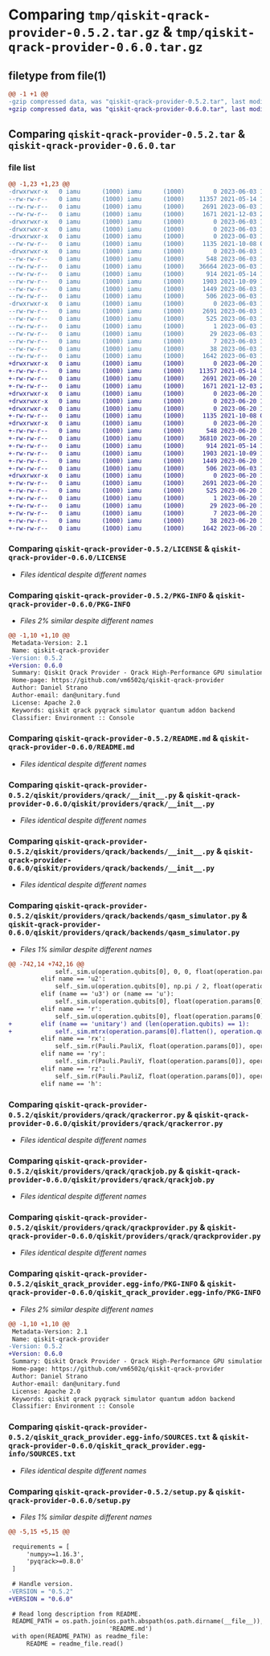 # Comparing `tmp/qiskit-qrack-provider-0.5.2.tar.gz` & `tmp/qiskit-qrack-provider-0.6.0.tar.gz`

## filetype from file(1)

```diff
@@ -1 +1 @@
-gzip compressed data, was "qiskit-qrack-provider-0.5.2.tar", last modified: Sat Jun  3 15:46:52 2023, max compression
+gzip compressed data, was "qiskit-qrack-provider-0.6.0.tar", last modified: Tue Jun 20 14:37:55 2023, max compression
```

## Comparing `qiskit-qrack-provider-0.5.2.tar` & `qiskit-qrack-provider-0.6.0.tar`

### file list

```diff
@@ -1,23 +1,23 @@
-drwxrwxr-x   0 iamu      (1000) iamu      (1000)        0 2023-06-03 15:46:52.521543 qiskit-qrack-provider-0.5.2/
--rw-rw-r--   0 iamu      (1000) iamu      (1000)    11357 2021-05-14 12:44:18.000000 qiskit-qrack-provider-0.5.2/LICENSE
--rw-rw-r--   0 iamu      (1000) iamu      (1000)     2691 2023-06-03 15:46:52.517543 qiskit-qrack-provider-0.5.2/PKG-INFO
--rw-rw-r--   0 iamu      (1000) iamu      (1000)     1671 2021-12-03 23:15:01.000000 qiskit-qrack-provider-0.5.2/README.md
-drwxrwxr-x   0 iamu      (1000) iamu      (1000)        0 2023-06-03 15:46:52.517543 qiskit-qrack-provider-0.5.2/qiskit/
-drwxrwxr-x   0 iamu      (1000) iamu      (1000)        0 2023-06-03 15:46:52.517543 qiskit-qrack-provider-0.5.2/qiskit/providers/
-drwxrwxr-x   0 iamu      (1000) iamu      (1000)        0 2023-06-03 15:46:52.517543 qiskit-qrack-provider-0.5.2/qiskit/providers/qrack/
--rw-rw-r--   0 iamu      (1000) iamu      (1000)     1135 2021-10-08 01:17:38.000000 qiskit-qrack-provider-0.5.2/qiskit/providers/qrack/__init__.py
-drwxrwxr-x   0 iamu      (1000) iamu      (1000)        0 2023-06-03 15:46:52.517543 qiskit-qrack-provider-0.5.2/qiskit/providers/qrack/backends/
--rw-rw-r--   0 iamu      (1000) iamu      (1000)      548 2023-06-03 15:41:45.000000 qiskit-qrack-provider-0.5.2/qiskit/providers/qrack/backends/__init__.py
--rw-rw-r--   0 iamu      (1000) iamu      (1000)    36664 2023-06-03 15:45:18.000000 qiskit-qrack-provider-0.5.2/qiskit/providers/qrack/backends/qasm_simulator.py
--rw-rw-r--   0 iamu      (1000) iamu      (1000)      914 2021-05-14 12:44:18.000000 qiskit-qrack-provider-0.5.2/qiskit/providers/qrack/qrackerror.py
--rw-rw-r--   0 iamu      (1000) iamu      (1000)     1903 2021-10-09 18:55:08.000000 qiskit-qrack-provider-0.5.2/qiskit/providers/qrack/qrackjob.py
--rw-rw-r--   0 iamu      (1000) iamu      (1000)     1449 2023-06-03 15:42:03.000000 qiskit-qrack-provider-0.5.2/qiskit/providers/qrack/qrackprovider.py
--rw-rw-r--   0 iamu      (1000) iamu      (1000)      506 2023-06-03 15:42:26.000000 qiskit-qrack-provider-0.5.2/qiskit/providers/qrack/version.py
-drwxrwxr-x   0 iamu      (1000) iamu      (1000)        0 2023-06-03 15:46:52.517543 qiskit-qrack-provider-0.5.2/qiskit_qrack_provider.egg-info/
--rw-rw-r--   0 iamu      (1000) iamu      (1000)     2691 2023-06-03 15:46:52.000000 qiskit-qrack-provider-0.5.2/qiskit_qrack_provider.egg-info/PKG-INFO
--rw-rw-r--   0 iamu      (1000) iamu      (1000)      525 2023-06-03 15:46:52.000000 qiskit-qrack-provider-0.5.2/qiskit_qrack_provider.egg-info/SOURCES.txt
--rw-rw-r--   0 iamu      (1000) iamu      (1000)        1 2023-06-03 15:46:52.000000 qiskit-qrack-provider-0.5.2/qiskit_qrack_provider.egg-info/dependency_links.txt
--rw-rw-r--   0 iamu      (1000) iamu      (1000)       29 2023-06-03 15:46:52.000000 qiskit-qrack-provider-0.5.2/qiskit_qrack_provider.egg-info/requires.txt
--rw-rw-r--   0 iamu      (1000) iamu      (1000)        7 2023-06-03 15:46:52.000000 qiskit-qrack-provider-0.5.2/qiskit_qrack_provider.egg-info/top_level.txt
--rw-rw-r--   0 iamu      (1000) iamu      (1000)       38 2023-06-03 15:46:52.521543 qiskit-qrack-provider-0.5.2/setup.cfg
--rw-rw-r--   0 iamu      (1000) iamu      (1000)     1642 2023-06-03 15:41:06.000000 qiskit-qrack-provider-0.5.2/setup.py
+drwxrwxr-x   0 iamu      (1000) iamu      (1000)        0 2023-06-20 14:37:55.695530 qiskit-qrack-provider-0.6.0/
+-rw-rw-r--   0 iamu      (1000) iamu      (1000)    11357 2021-05-14 12:44:18.000000 qiskit-qrack-provider-0.6.0/LICENSE
+-rw-rw-r--   0 iamu      (1000) iamu      (1000)     2691 2023-06-20 14:37:55.695530 qiskit-qrack-provider-0.6.0/PKG-INFO
+-rw-rw-r--   0 iamu      (1000) iamu      (1000)     1671 2021-12-03 23:15:01.000000 qiskit-qrack-provider-0.6.0/README.md
+drwxrwxr-x   0 iamu      (1000) iamu      (1000)        0 2023-06-20 14:37:55.695530 qiskit-qrack-provider-0.6.0/qiskit/
+drwxrwxr-x   0 iamu      (1000) iamu      (1000)        0 2023-06-20 14:37:55.695530 qiskit-qrack-provider-0.6.0/qiskit/providers/
+drwxrwxr-x   0 iamu      (1000) iamu      (1000)        0 2023-06-20 14:37:55.695530 qiskit-qrack-provider-0.6.0/qiskit/providers/qrack/
+-rw-rw-r--   0 iamu      (1000) iamu      (1000)     1135 2021-10-08 01:17:38.000000 qiskit-qrack-provider-0.6.0/qiskit/providers/qrack/__init__.py
+drwxrwxr-x   0 iamu      (1000) iamu      (1000)        0 2023-06-20 14:37:55.695530 qiskit-qrack-provider-0.6.0/qiskit/providers/qrack/backends/
+-rw-rw-r--   0 iamu      (1000) iamu      (1000)      548 2023-06-20 14:23:28.000000 qiskit-qrack-provider-0.6.0/qiskit/providers/qrack/backends/__init__.py
+-rw-rw-r--   0 iamu      (1000) iamu      (1000)    36810 2023-06-20 14:36:16.000000 qiskit-qrack-provider-0.6.0/qiskit/providers/qrack/backends/qasm_simulator.py
+-rw-rw-r--   0 iamu      (1000) iamu      (1000)      914 2021-05-14 12:44:18.000000 qiskit-qrack-provider-0.6.0/qiskit/providers/qrack/qrackerror.py
+-rw-rw-r--   0 iamu      (1000) iamu      (1000)     1903 2021-10-09 18:55:08.000000 qiskit-qrack-provider-0.6.0/qiskit/providers/qrack/qrackjob.py
+-rw-rw-r--   0 iamu      (1000) iamu      (1000)     1449 2023-06-20 14:23:28.000000 qiskit-qrack-provider-0.6.0/qiskit/providers/qrack/qrackprovider.py
+-rw-rw-r--   0 iamu      (1000) iamu      (1000)      506 2023-06-03 15:42:26.000000 qiskit-qrack-provider-0.6.0/qiskit/providers/qrack/version.py
+drwxrwxr-x   0 iamu      (1000) iamu      (1000)        0 2023-06-20 14:37:55.695530 qiskit-qrack-provider-0.6.0/qiskit_qrack_provider.egg-info/
+-rw-rw-r--   0 iamu      (1000) iamu      (1000)     2691 2023-06-20 14:37:55.000000 qiskit-qrack-provider-0.6.0/qiskit_qrack_provider.egg-info/PKG-INFO
+-rw-rw-r--   0 iamu      (1000) iamu      (1000)      525 2023-06-20 14:37:55.000000 qiskit-qrack-provider-0.6.0/qiskit_qrack_provider.egg-info/SOURCES.txt
+-rw-rw-r--   0 iamu      (1000) iamu      (1000)        1 2023-06-20 14:37:55.000000 qiskit-qrack-provider-0.6.0/qiskit_qrack_provider.egg-info/dependency_links.txt
+-rw-rw-r--   0 iamu      (1000) iamu      (1000)       29 2023-06-20 14:37:55.000000 qiskit-qrack-provider-0.6.0/qiskit_qrack_provider.egg-info/requires.txt
+-rw-rw-r--   0 iamu      (1000) iamu      (1000)        7 2023-06-20 14:37:55.000000 qiskit-qrack-provider-0.6.0/qiskit_qrack_provider.egg-info/top_level.txt
+-rw-rw-r--   0 iamu      (1000) iamu      (1000)       38 2023-06-20 14:37:55.695530 qiskit-qrack-provider-0.6.0/setup.cfg
+-rw-rw-r--   0 iamu      (1000) iamu      (1000)     1642 2023-06-20 14:37:15.000000 qiskit-qrack-provider-0.6.0/setup.py
```

### Comparing `qiskit-qrack-provider-0.5.2/LICENSE` & `qiskit-qrack-provider-0.6.0/LICENSE`

 * *Files identical despite different names*

### Comparing `qiskit-qrack-provider-0.5.2/PKG-INFO` & `qiskit-qrack-provider-0.6.0/PKG-INFO`

 * *Files 2% similar despite different names*

```diff
@@ -1,10 +1,10 @@
 Metadata-Version: 2.1
 Name: qiskit-qrack-provider
-Version: 0.5.2
+Version: 0.6.0
 Summary: Qiskit Qrack Provider - Qrack High-Performance GPU simulation for Qiskit
 Home-page: https://github.com/vm6502q/qiskit-qrack-provider
 Author: Daniel Strano
 Author-email: dan@unitary.fund
 License: Apache 2.0
 Keywords: qiskit qrack pyqrack simulator quantum addon backend
 Classifier: Environment :: Console
```

### Comparing `qiskit-qrack-provider-0.5.2/README.md` & `qiskit-qrack-provider-0.6.0/README.md`

 * *Files identical despite different names*

### Comparing `qiskit-qrack-provider-0.5.2/qiskit/providers/qrack/__init__.py` & `qiskit-qrack-provider-0.6.0/qiskit/providers/qrack/__init__.py`

 * *Files identical despite different names*

### Comparing `qiskit-qrack-provider-0.5.2/qiskit/providers/qrack/backends/__init__.py` & `qiskit-qrack-provider-0.6.0/qiskit/providers/qrack/backends/__init__.py`

 * *Files identical despite different names*

### Comparing `qiskit-qrack-provider-0.5.2/qiskit/providers/qrack/backends/qasm_simulator.py` & `qiskit-qrack-provider-0.6.0/qiskit/providers/qrack/backends/qasm_simulator.py`

 * *Files 1% similar despite different names*

```diff
@@ -742,14 +742,16 @@
             self._sim.u(operation.qubits[0], 0, 0, float(operation.params[0]))
         elif name == 'u2':
             self._sim.u(operation.qubits[0], np.pi / 2, float(operation.params[0]), float(operation.params[1]))
         elif (name == 'u3') or (name == 'u'):
             self._sim.u(operation.qubits[0], float(operation.params[0]), float(operation.params[1]), float(operation.params[2]))
         elif name == 'r':
             self._sim.u(operation.qubits[0], float(operation.params[0]), float(operation.params[1]) - np.pi/2, (-1 * float(operation.params[1])) + np.pi/2)
+        elif (name == 'unitary') and (len(operation.qubits) == 1):
+            self._sim.mtrx(operation.params[0].flatten(), operation.qubits[0])
         elif name == 'rx':
             self._sim.r(Pauli.PauliX, float(operation.params[0]), operation.qubits[0])
         elif name == 'ry':
             self._sim.r(Pauli.PauliY, float(operation.params[0]), operation.qubits[0])
         elif name == 'rz':
             self._sim.r(Pauli.PauliZ, float(operation.params[0]), operation.qubits[0])
         elif name == 'h':
```

### Comparing `qiskit-qrack-provider-0.5.2/qiskit/providers/qrack/qrackerror.py` & `qiskit-qrack-provider-0.6.0/qiskit/providers/qrack/qrackerror.py`

 * *Files identical despite different names*

### Comparing `qiskit-qrack-provider-0.5.2/qiskit/providers/qrack/qrackjob.py` & `qiskit-qrack-provider-0.6.0/qiskit/providers/qrack/qrackjob.py`

 * *Files identical despite different names*

### Comparing `qiskit-qrack-provider-0.5.2/qiskit/providers/qrack/qrackprovider.py` & `qiskit-qrack-provider-0.6.0/qiskit/providers/qrack/qrackprovider.py`

 * *Files identical despite different names*

### Comparing `qiskit-qrack-provider-0.5.2/qiskit_qrack_provider.egg-info/PKG-INFO` & `qiskit-qrack-provider-0.6.0/qiskit_qrack_provider.egg-info/PKG-INFO`

 * *Files 2% similar despite different names*

```diff
@@ -1,10 +1,10 @@
 Metadata-Version: 2.1
 Name: qiskit-qrack-provider
-Version: 0.5.2
+Version: 0.6.0
 Summary: Qiskit Qrack Provider - Qrack High-Performance GPU simulation for Qiskit
 Home-page: https://github.com/vm6502q/qiskit-qrack-provider
 Author: Daniel Strano
 Author-email: dan@unitary.fund
 License: Apache 2.0
 Keywords: qiskit qrack pyqrack simulator quantum addon backend
 Classifier: Environment :: Console
```

### Comparing `qiskit-qrack-provider-0.5.2/qiskit_qrack_provider.egg-info/SOURCES.txt` & `qiskit-qrack-provider-0.6.0/qiskit_qrack_provider.egg-info/SOURCES.txt`

 * *Files identical despite different names*

### Comparing `qiskit-qrack-provider-0.5.2/setup.py` & `qiskit-qrack-provider-0.6.0/setup.py`

 * *Files 1% similar despite different names*

```diff
@@ -5,15 +5,15 @@
 
 requirements = [
     'numpy>=1.16.3',
     'pyqrack>=0.8.0'
 ]
 
 # Handle version.
-VERSION = "0.5.2"
+VERSION = "0.6.0"
 
 # Read long description from README.
 README_PATH = os.path.join(os.path.abspath(os.path.dirname(__file__)),
                            'README.md')
 with open(README_PATH) as readme_file:
     README = readme_file.read()
```

